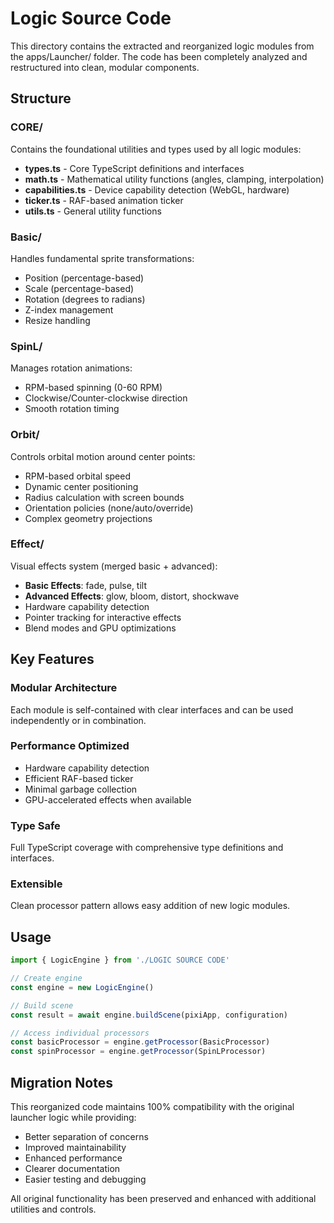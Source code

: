 # Logic Source Code

This directory contains the extracted and reorganized logic modules from the apps/Launcher/ folder. The code has been completely analyzed and restructured into clean, modular components.

## Structure

### CORE/
Contains the foundational utilities and types used by all logic modules:
- **types.ts** - Core TypeScript definitions and interfaces
- **math.ts** - Mathematical utility functions (angles, clamping, interpolation)
- **capabilities.ts** - Device capability detection (WebGL, hardware)
- **ticker.ts** - RAF-based animation ticker
- **utils.ts** - General utility functions

### Basic/
Handles fundamental sprite transformations:
- Position (percentage-based)
- Scale (percentage-based)  
- Rotation (degrees to radians)
- Z-index management
- Resize handling

### SpinL/
Manages rotation animations:
- RPM-based spinning (0-60 RPM)
- Clockwise/Counter-clockwise direction
- Smooth rotation timing

### Orbit/
Controls orbital motion around center points:
- RPM-based orbital speed
- Dynamic center positioning
- Radius calculation with screen bounds
- Orientation policies (none/auto/override)
- Complex geometry projections

### Effect/
Visual effects system (merged basic + advanced):
- **Basic Effects**: fade, pulse, tilt
- **Advanced Effects**: glow, bloom, distort, shockwave
- Hardware capability detection
- Pointer tracking for interactive effects
- Blend modes and GPU optimizations

## Key Features

### Modular Architecture
Each module is self-contained with clear interfaces and can be used independently or in combination.

### Performance Optimized
- Hardware capability detection
- Efficient RAF-based ticker
- Minimal garbage collection
- GPU-accelerated effects when available

### Type Safe
Full TypeScript coverage with comprehensive type definitions and interfaces.

### Extensible
Clean processor pattern allows easy addition of new logic modules.

## Usage

```typescript
import { LogicEngine } from './LOGIC SOURCE CODE'

// Create engine
const engine = new LogicEngine()

// Build scene
const result = await engine.buildScene(pixiApp, configuration)

// Access individual processors
const basicProcessor = engine.getProcessor(BasicProcessor)
const spinProcessor = engine.getProcessor(SpinLProcessor)
```

## Migration Notes

This reorganized code maintains 100% compatibility with the original launcher logic while providing:
- Better separation of concerns
- Improved maintainability  
- Enhanced performance
- Clearer documentation
- Easier testing and debugging

All original functionality has been preserved and enhanced with additional utilities and controls.